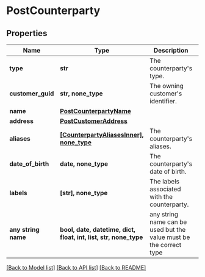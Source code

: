 # PostCounterparty


## Properties
Name | Type | Description | Notes
------------ | ------------- | ------------- | -------------
**type** | **str** | The counterparty&#39;s type. | 
**customer_guid** | **str, none_type** | The owning customer&#39;s identifier. | [optional] 
**name** | [**PostCounterpartyName**](PostCounterpartyName.md) |  | [optional] 
**address** | [**PostCustomerAddress**](PostCustomerAddress.md) |  | [optional] 
**aliases** | [**[CounterpartyAliasesInner], none_type**](CounterpartyAliasesInner.md) | The counterparty&#39;s aliases. | [optional] 
**date_of_birth** | **date, none_type** | The counterparty&#39;s date of birth. | [optional] 
**labels** | **[str], none_type** | The labels associated with the counterparty. | [optional] 
**any string name** | **bool, date, datetime, dict, float, int, list, str, none_type** | any string name can be used but the value must be the correct type | [optional]

[[Back to Model list]](../README.md#documentation-for-models) [[Back to API list]](../README.md#documentation-for-api-endpoints) [[Back to README]](../README.md)


